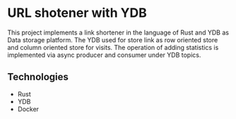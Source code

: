 # URL shotener with YDB

This project implements a link shortener in the language of Rust and YDB as Data storage platform.
The YDB used for store link as row oriented store and column oriented store for visits.
The operation of adding statistics is implemented via async producer and consumer under YDB topics.

## Technologies

- Rust
- YDB
- Docker
